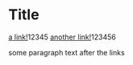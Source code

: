 # Title

[a link!](https://something.com)12345
[another link!](some-page.html)123456

some paragraph text after the links
